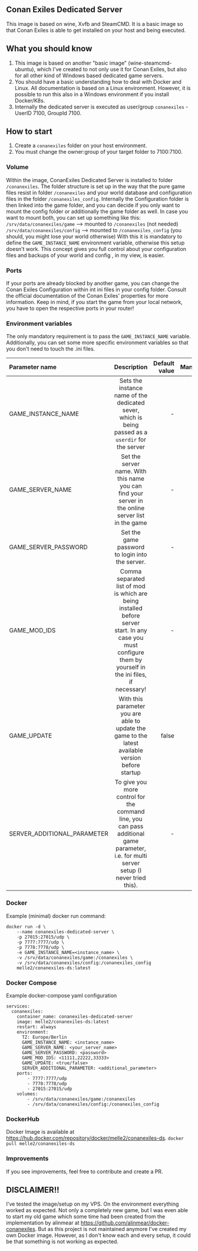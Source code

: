 ## Conan Exiles Dedicated Server

This image is based on wine, Xvfb and SteamCMD. It is a basic image so that Conan Exiles is able to get installed on
your host and being executed.

## What you should know

1. This image is based on another "basic image" (wine-steamcmd-ubuntu), which I've created to not only use it for Conan
   Exiles, but also for all other kind of Windows based dedicated game servers.
2. You should have a basic understanding how to deal with Docker and Linux. All documentation is based on a Linux
   environment. However, it is possible to run this also in a Windows environment if you install Docker/K8s.
3. Internally the dedicated server is executed as user/group `conanexiles` - UserID 7100, GroupId 7100.

## How to start

1. Create a `conanexiles` folder on your host environment.
2. You must change the owner:group of your target folder to 7100:7100.

### Volume

Within the image, ConanExiles Dedicated Server is installed to folder `/conanexiles`. The folder structure is set up in
the way that the pure game files resist in folder `/conanexiles` and your world database and configuration files in the
folder `/conanexiles_config`.
Internally the Configuration folder is then linked into the game folder, and you can decide if you only want to mount
the config folder or additionally the game folder as well. In case you want to mount both, you can set up something like
this:
`/srv/data/conanexiles/game` --> mounted to `/conanexiles` (not needed)
`/srv/data/conanexiles/config` --> mounted to `/conanexiles_config` (you should, you might lose your world otherwise)
With this it is mandatory to define the `GAME_INSTANCE_NAME` environment variable, otherwise this setup doesn't work.
This concept gives you full control about your configuration files and backups of your world and config , in my view, is
easier.

### Ports

If your ports are already blocked by another game, you can change the Conan Exiles Configuration within int ini files in
your config folder.
Consult the official documentation of the Conan Exiles' properties for more information.
Keep in mind, if you start the game from your local network, you have to open the respective ports in your router!

### Environment variables

The only mandatory requirement is to pass the `GAME_INSTANCE_NAME` variable. Additionally, you can set some more
specific environment variables so that you don't need to touch the .ini files.

| Parameter name              |                                                                          Description                                                                          | Default value | Mandatory |
|:----------------------------|:-------------------------------------------------------------------------------------------------------------------------------------------------------------:|--------------:|----------:|
| GAME_INSTANCE_NAME          |                              Sets the instance name of the dedicated sever, which is being passed as a `userdir` for the server                               |             - |       yes |
| GAME_SERVER_NAME            |                              Set the server name. With this name you can find your server in the online server list in the game                               |             - |        no |
| GAME_SERVER_PASSWORD        |                                                        Set the game password to login into the server.                                                        |             - |        no |
| GAME_MOD_IDS                | Comma separated list of mod is which are being installed before server start. In any case you must configure them by yourself in the ini files, if necessary! |             - |        no |
| GAME_UPDATE                 |                              With this parameter you are able to update the game to the latest available version before startup                               |         false |        no |
| SERVER_ADDITIONAL_PARAMETER |           To give you more control for the command line, you can pass additional game parameter, i.e. for multi server setup (I never tried this).            |             - |        no |

### Docker

Example (minimal) docker run command:

```
docker run -d \
	--name conanexiles-dedicated-server \
	-p 27015:27015/udp \
	-p 7777:7777/udp \
	-p 7778:7778/udp \
	-e GAME_INSTANCE_NAME=<instance_name> \
	-v /srv/data/conanexiles/game:/conanexiles \
    -v /srv/data/conanexiles/config:/conanexiles_config
	melle2/conanexiles-ds:latest
```

### Docker Compose

Example docker-compose yaml configuration

```
services:
  conanexiles:
    container_name: conanexiles-dedicated-server
    image: melle2/conanexiles-ds:latest
    restart: always
    environment:
      TZ: Europe/Berlin
      GAME_INSTANCE_NAME: <instance_name>
      GAME_SERVER_NAME: <your_server_name>
      GAME_SERVER_PASSWORD: <password>
      GAME_MOD_IDS: <11111,22222,33333>
      GAME_UPDATE: <true/false>
      SERVER_ADDITIONAL_PARAMETER: <additional_parameter>
    ports:
        - 7777:7777/udp
        - 7778:7778/udp
        - 27015:27015/udp
    volumes:
        - /srv/data/conanexiles/game:/conanexiles
        - /srv/data/conanexiles/config:/conanexiles_config
```

### DockerHub

Docker Image is available at https://hub.docker.com/repository/docker/melle2/conanexiles-ds.
`docker pull melle2/conanexiles-ds`

### Improvements

If you see improvements, feel free to contribute and create a PR.

## DISCLAIMER!!

I've tested the image/setup on my VPS. On the environment everything worked as expected. Not only a completely new game,
but I was even able to start my old game which some time had been created from the implementation by alinmear
at https://github.com/alinmear/docker-conanexiles. But as this project is not maintained anymore I've created my own
Docker image.
However, as I don't know each and every setup, it could be that something is not working as expected.
